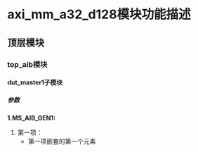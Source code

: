 # axi_mm_a32_d128模块功能描述
## 顶层模块
### top_aib模块
#### dut_master1子模块
##### 参数
**1.MS_AIB_GEN1:**
1. 第一项：
    - 第一项嵌套的第一个元素